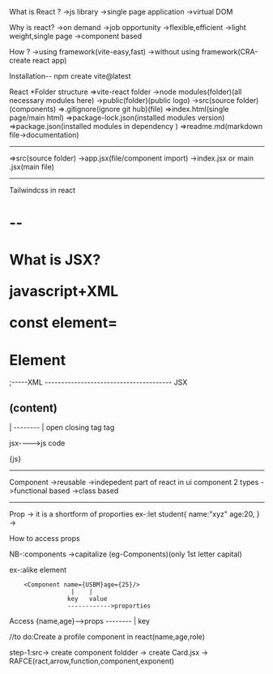 What is React ?
->js library
->single page application
->virtual DOM

Why is react?
->on demand
->job opportunity
->flexible,efficient
->light weight,single page
->component based

How ?
->using framework(vite-easy,fast)
->without using framework(CRA-create react app)

Installation--
npm create vite@latest 


React
*Folder structure
=>vite-react folder
   ->node modules(folder)(all necessary modules here)
   ->public(folder)(public logo)
   ->src(source folder)(components)
=>.gitignore(ignore git hub)(file)
=>index.html(single page/main html)
=>package-lock.json(installed modules version)
=>package.json(installed modules in dependency )
=>readme.md(markdown file->documentation)

-----------------------------------------------------


=>src(source folder)
   ->app.jsx(file/component import)
   ->index.jsx or main .jsx(main file)

------------------------------------------------------
Tailwindcss in react
<h1 classname='text-3xl' >--<h1>

What is JSX?

javascript+XML

const element=<h1>Element</h1>;-----XML
--------------------------------------- JSX


<h2>(content)</h2>
 |  -------- |
open       closing
tag          tag

jsx---->js code

{js}

-----------------------------------------------------
Component
->reusable
->indepedent part of react in ui
  component 2 types
        ->functional based
        ->class based

----------------------------------------------------------
Prop
-> it is a shortform of proporties
  ex-:let student{
    name:"xyz"
    age:20,
  }
->

How to access props

NB-:components
           ->capitalize (eg-Components)(only 1st letter capital)

ex-:alike <HTML> element
            <Component>

        <Component name={USBM}age={25}/>    
                     |    |
                    key   value
                    ------------>proporties
           

  Access
       {name,age}-->props
        --------
            |
            key

 //to do:Create a profile component in react(name,age,role)

 step-1:src->  create component foldder -> create Card.jsx
                                        -> RAFCE(ract,arrow,function,component,exponent)






